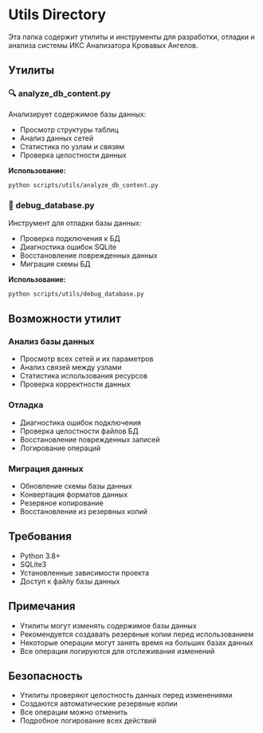 # Utils Directory

Эта папка содержит утилиты и инструменты для разработки, отладки и анализа системы ИКС Анализатора Кровавых Ангелов.

## Утилиты

### 🔍 analyze_db_content.py
Анализирует содержимое базы данных:
- Просмотр структуры таблиц
- Анализ данных сетей
- Статистика по узлам и связям
- Проверка целостности данных

**Использование:**
```bash
python scripts/utils/analyze_db_content.py
```

### 🐛 debug_database.py
Инструмент для отладки базы данных:
- Проверка подключения к БД
- Диагностика ошибок SQLite
- Восстановление поврежденных данных
- Миграция схемы БД

**Использование:**
```bash
python scripts/utils/debug_database.py
```

## Возможности утилит

### Анализ базы данных
- Просмотр всех сетей и их параметров
- Анализ связей между узлами
- Статистика использования ресурсов
- Проверка корректности данных

### Отладка
- Диагностика ошибок подключения
- Проверка целостности файлов БД
- Восстановление поврежденных записей
- Логирование операций

### Миграция данных
- Обновление схемы базы данных
- Конвертация форматов данных
- Резервное копирование
- Восстановление из резервных копий

## Требования

- Python 3.8+
- SQLite3
- Установленные зависимости проекта
- Доступ к файлу базы данных

## Примечания

- Утилиты могут изменять содержимое базы данных
- Рекомендуется создавать резервные копии перед использованием
- Некоторые операции могут занять время на больших базах данных
- Все операции логируются для отслеживания изменений

## Безопасность

- Утилиты проверяют целостность данных перед изменениями
- Создаются автоматические резервные копии
- Все операции можно отменить
- Подробное логирование всех действий
